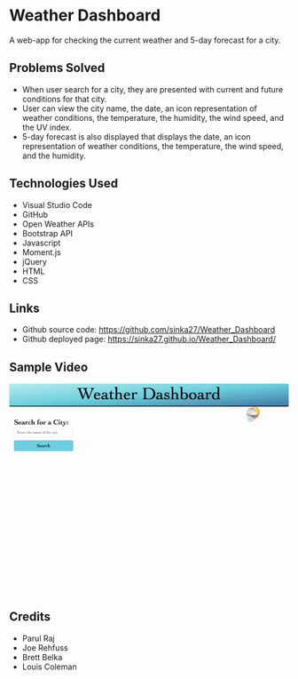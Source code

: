# Weather Dashboard
A web-app for checking the current weather and 5-day forecast for a city.

## Problems Solved
* When user search for a city, they are presented with current and future conditions for that city.
* User can view the city name, the date, an icon representation of weather conditions, the temperature, the humidity, the wind speed, and the UV index.
* 5-day forecast is also displayed that displays the date, an icon representation of weather conditions, the temperature, the wind speed, and the humidity.

## Technologies Used
* Visual Studio Code
* GitHub
* Open Weather APIs
* Bootstrap API
* Javascript
* Moment.js
* jQuery
* HTML
* CSS

## Links
*  Github source code: https://github.com/sinka27/Weather_Dashboard
* Github deployed page: https://sinka27.github.io/Weather_Dashboard/
## Sample Video
![A user searches for city and gets its current weather and 5 day forecast.](./Assets/Images/WeatherDashboard.gif)


## Credits
* Parul Raj
* Joe Rehfuss
* Brett Belka
* Louis Coleman